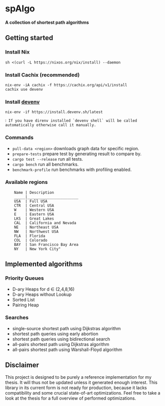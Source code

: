 # spAlgo

**A collection of shortest path algorithms**

## Getting started
### Install Nix
```
sh <(curl -L https://nixos.org/nix/install) --daemon
```
### Install Cachix (recommended)
```
nix-env -iA cachix -f https://cachix.org/api/v1/install
cachix use devenv
```
### Install [devenv](https://github.com/cachix/devenv)
```
nix-env -if https://install.devenv.sh/latest
```
    ❕ If you have direnv installed `devenv shell` will be called automatically otherwise call it manually.

### Commands

- `pull-data <region>` downloads graph data for specific region.
- `prepare-tests` prepare test by generating result to compare by.
- `cargo test --release` run all tests.
- `cargo bench` run all benchmarks. 
- `benchmark-profile` run benchmarks with profiling enabled.

### Available regions

        Name | Description
        _____|_______________________
        USA  | Full USA 	
        CTR  | Central USA 	
        W 	 | Western USA 	
        E 	 | Eastern USA 	
        LKS  | Great Lakes 	
        CAL  | California and Nevada 	
        NE 	 | Northeast USA 	
        NW 	 | Northwest USA 	
        FLA  | Florida 	
        COL  | Colorado 	
        BAY  | San Francisco Bay Area 	
        NY 	 | New York City"

## Implemented algorithms

### Priority Queues
- D-ary Heaps for d ∈ (2,4,8,16)
- D-ary Heaps without Lookup
- Sorted List
- Pairing Heap

### Searches
- single-source shortest path using Dijkstras algorithm
- shortest path queries using early abortion
- shortest path queries using bidirectional search
- all-pairs shortest path using Dijkstras algorithm
- all-pairs shortest path using Warshall-Floyd algorithm

## Disclaimer
This project is designed to be purely a reference implementation for my thesis. 
It will thus not be updated unless it generated enough interest. This library in
its current form is not ready for production, because it lacks compatibility and
some crucial state-of-art optimizations. Feel free to take a look at the thesis
for a full overview of performed optimizations.
